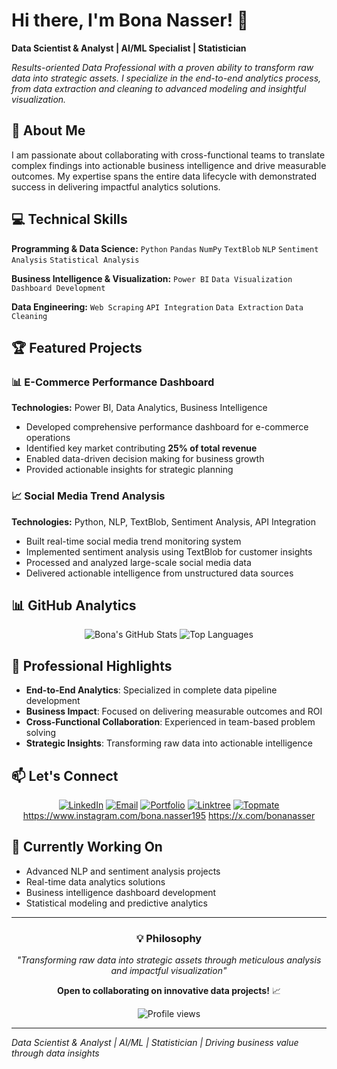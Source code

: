    # Hi there, I'm Bona Nasser! 👋

**Data Scientist & Analyst | AI/ML Specialist | Statistician**

*Results-oriented Data Professional with a proven ability to transform raw data into strategic assets. I specialize in the end-to-end analytics process, from data extraction and cleaning to advanced modeling and insightful visualization.*

## 🚀 About Me

I am passionate about collaborating with cross-functional teams to translate complex findings into actionable business intelligence and drive measurable outcomes. My expertise spans the entire data lifecycle with demonstrated success in delivering impactful analytics solutions.

## 💻 Technical Skills

**Programming & Data Science:** `Python` `Pandas` `NumPy` `TextBlob` `NLP` `Sentiment Analysis` `Statistical Analysis`

**Business Intelligence & Visualization:** `Power BI` `Data Visualization` `Dashboard Development`

**Data Engineering:** `Web Scraping` `API Integration` `Data Extraction` `Data Cleaning`

## 🏆 Featured Projects

### 📊 E-Commerce Performance Dashboard
**Technologies:** Power BI, Data Analytics, Business Intelligence
- Developed comprehensive performance dashboard for e-commerce operations
- Identified key market contributing **25% of total revenue**
- Enabled data-driven decision making for business growth
- Provided actionable insights for strategic planning

### 📈 Social Media Trend Analysis
**Technologies:** Python, NLP, TextBlob, Sentiment Analysis, API Integration
- Built real-time social media trend monitoring system
- Implemented sentiment analysis using TextBlob for customer insights
- Processed and analyzed large-scale social media data
- Delivered actionable intelligence from unstructured data sources

## 📊 GitHub Analytics

<div align="center">
  
![Bona's GitHub Stats](https://github-readme-stats.vercel.app/api?username=BONANASSER&show_icons=true&theme=radical&hide_border=true)
![Top Languages](https://github-readme-stats.vercel.app/api/top-langs/?username=BONANASSER&layout=compact&theme=radical&hide_border=true)

</div>

## 🌟 Professional Highlights

- **End-to-End Analytics**: Specialized in complete data pipeline development
- **Business Impact**: Focused on delivering measurable outcomes and ROI
- **Cross-Functional Collaboration**: Experienced in team-based problem solving
- **Strategic Insights**: Transforming raw data into actionable intelligence

## 📫 Let's Connect

<div align="center">

[![LinkedIn](https://img.shields.io/badge/LinkedIn-Connect-0077B5?style=for-the-badge&logo=linkedin)](https://linkedin.com/in/bona-nasser-894209288)
[![Email](https://img.shields.io/badge/Email-bonanasser4@gmail.com-D14836?style=for-the-badge&logo=gmail)](mailto:bonanasser4@gmail.com)
[![Portfolio](https://img.shields.io/badge/Portfolio-Visit-FF7139?style=for-the-badge)](https://bona-nasser.mystringly.com)
[![Linktree](https://img.shields.io/badge/Linktree-All_Links-39E09B?style=for-the-badge)](https://linktr.ee/bonanasser)
[![Topmate](https://img.shields.io/badge/Topmate-Connect-7B68EE?style=for-the-badge)](https://topmate.io/bonanasser)
https://www.instagram.com/bona.nasser195
https://x.com/bonanasser
</div>

## 🔄 Currently Working On

- Advanced NLP and sentiment analysis projects
- Real-time data analytics solutions
- Business intelligence dashboard development
- Statistical modeling and predictive analytics

---

<div align="center">

### 💡 Philosophy
*"Transforming raw data into strategic assets through meticulous analysis and impactful visualization"*

**Open to collaborating on innovative data projects!** 📈

<img src="https://komarev.com/ghpvc/?username=BONANASSER&color=blue&style=flat-square" alt="Profile views"/>

</div>

---

*Data Scientist & Analyst | AI/ML | Statistician | Driving business value through data insights*
